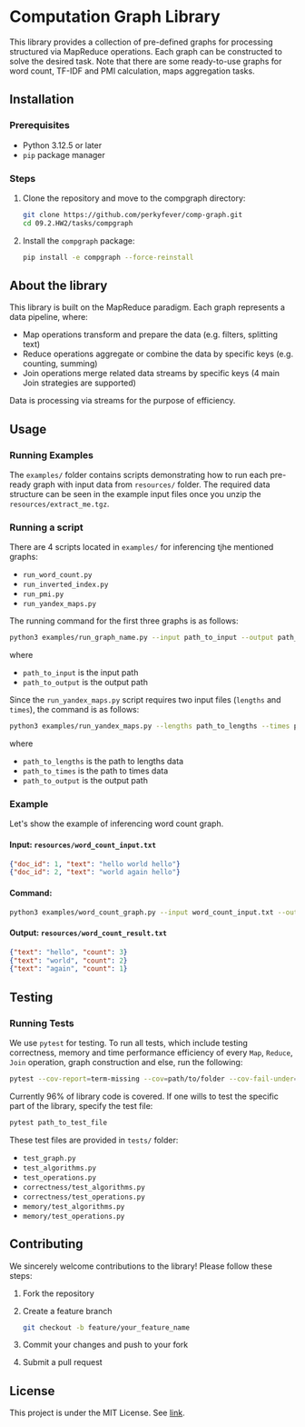# Computation Graph Library

This library provides a collection of pre-defined graphs for processing structured via MapReduce operations. Each graph can be constructed to solve the desired task. Note that there are some ready-to-use graphs for word count, TF-IDF and PMI calculation, maps aggregation tasks.

## Installation

### Prerequisites

* Python 3.12.5 or later
* `pip` package manager

### Steps

1. Clone the repository and move to the compgraph directory:

   ```bash
   git clone https://github.com/perkyfever/comp-graph.git
   cd 09.2.HW2/tasks/compgraph
   ```
2. Install the `compgraph` package:

   ```bash
   pip install -e compgraph --force-reinstall
   ```

## About the library

This library is built on the MapReduce paradigm. Each graph represents a data pipeline, where:

* Map operations transform and prepare the data (e.g. filters, splitting text)
* Reduce operations aggregate or combine the data by specific keys (e.g. counting, summing)
* Join operations merge related data streams by specific keys (4 main Join strategies are supported)

Data is processing via streams for the purpose of efficiency.

## Usage

### Running Examples

The `examples/` folder contains scripts demonstrating how to run each pre-ready graph with input data from `resources/` folder. The required data structure can be seen in the example input files once you unzip the `resources/extract_me.tgz`.

### Running a script

There are 4 scripts located in `examples/` for inferencing tjhe mentioned graphs:

* `run_word_count.py`
* `run_inverted_index.py`
* `run_pmi.py`
* `run_yandex_maps.py`

The running command for the first three graphs is as follows:

```bash
python3 examples/run_graph_name.py --input path_to_input --output path_to_output
```

where

* `path_to_input` is the input path
* `path_to_output` is the output path

Since the `run_yandex_maps.py` script requires two input files (`lengths` and `times`), the command is as follows:

```bash
python3 examples/run_yandex_maps.py --lengths path_to_lengths --times path_to_times --output path_to_output
```

where

* `path_to_lengths` is the path to lengths data
* `path_to_times` is the path to times data
* `path_to_output` is the output path

### Example

Let's show the example of inferencing word count graph.

#### Input: `resources/word_count_input.txt`

```json
{"doc_id": 1, "text": "hello world hello"}
{"doc_id": 2, "text": "world again hello"}
```

#### Command:

```bash
python3 examples/word_count_graph.py --input word_count_input.txt --output word_count_result.txt
```

#### Output: `resources/word_count_result.txt`

```json
{"text": "hello", "count": 3}
{"text": "world", "count": 2}
{"text": "again", "count": 1}
```

## Testing

### Running Tests

We use `pytest` for testing. To run all tests, which include testing correctness, memory and time performance efficiency of every `Map`, `Reduce`, `Join` operation, graph construction and else, run the following:

```bash
pytest --cov-report=term-missing --cov=path/to/folder --cov-fail-under=95 --timeout=360
```

Currently 96% of library code is covered. If one wills to test the specific part of the library, specify the test file:

```bash
pytest path_to_test_file
```

These test files are provided in `tests/` folder:

* `test_graph.py`
* `test_algorithms.py`
* `test_operations.py`
* `correctness/test_algorithms.py`
* `correctness/test_operations.py`
* `memory/test_algorithms.py`
* `memory/test_operations.py`

## Contributing

We sincerely welcome contributions to the library! Please follow these steps:

1. Fork the repository
2. Create a feature branch

   ```bash
   git checkout -b feature/your_feature_name
   ```
3. Commit your changes and push to your fork
4. Submit a pull request

## License

This project is under the MIT License. See [link](https://en.wikipedia.org/wiki/MIT_License).
